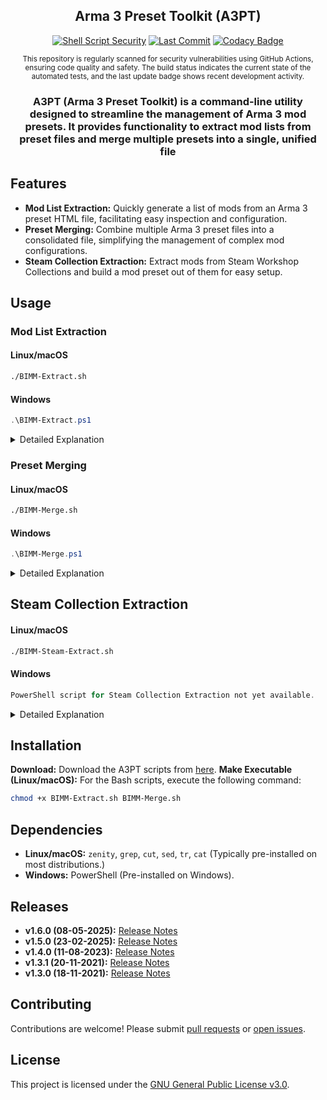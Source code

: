 <div align="center">

## Arma 3 Preset Toolkit (A3PT)

[![Shell Script Security](https://github.com/MBarkerUK/A3PT/actions/workflows/CScan.yml/badge.svg?branch=main)](https://github.com/MBarkerUK/A3PT/actions/workflows/CScan.yml)
[![Last Commit](https://img.shields.io/github/last-commit/MBarkerUK/A3PT)](https://github.com/MBarkerUK/A3PT/commits/main)
[![Codacy Badge](https://app.codacy.com/project/badge/Grade/ff18ca2d321c4fe09a81a6679d153c24)](https://app.codacy.com/gh/MBarkerUK/A3PT/dashboard?utm_source=gh&utm_medium=referral&utm_content=&utm_campaign=Badge_grade)

<small>This repository is regularly scanned for security vulnerabilities using GitHub Actions, ensuring code quality and safety. The build status indicates the current state of the automated tests, and the last update badge shows recent development activity.</small>

### A3PT (Arma 3 Preset Toolkit) is a command-line utility designed to streamline the management of Arma 3 mod presets. It provides functionality to extract mod lists from preset files and merge multiple presets into a single, unified file

</div>

## Features

* **Mod List Extraction:** Quickly generate a list of mods from an Arma 3 preset HTML file, facilitating easy inspection and configuration.
* **Preset Merging:** Combine multiple Arma 3 preset files into a consolidated file, simplifying the management of complex mod configurations.
* **Steam Collection Extraction:** Extract mods from Steam Workshop Collections and build a mod preset out of them for easy setup.

## Usage

### Mod List Extraction

#### Linux/macOS

```bash
./BIMM-Extract.sh
```

#### Windows

```powershell
.\BIMM-Extract.ps1
```

<details>
<summary>Detailed Explanation</summary>

This command extracts mod names from a given Arma 3 preset HTML file.

1. **File Selection:** A file selection dialog will appear, prompting you to choose the desired preset HTML file.

2. **Mod Name Extraction:** The script parses the HTML file, identifying and extracting the mod names.

3. **Output:** The extracted mod list is saved to `ModList.txt` in the current working directory. The file contains a single line with mod names delimited by `;@`, suitable for direct use in configuration files.

</details>

### Preset Merging

#### Linux/macOS

```bash
./BIMM-Merge.sh
```

#### Windows

```powershell
.\BIMM-Merge.ps1
```

<details>
<summary>Detailed Explanation</summary>

This command merges two Arma 3 preset HTML files.

1. **File Selection:** You will be prompted to select two preset HTML files.

2. **Template Utilization:** The script uses a template file (`Arma 3 Preset Default.html`) to ensure proper formatting of the merged output.

3. **Mod List Extraction & Combination:** The script extracts the mod lists from the selected files and combines them.

4. **Template Population:** The combined mod list is inserted into the designated section of the template.

5. **Output:** The merged preset is saved as `Arma 3 Preset Merged.html` in the current working directory.

</details>

## Steam Collection Extraction

#### Linux/macOS
```bash
./BIMM-Steam-Extract.sh
```

#### Windows
```powerShell
PowerShell script for Steam Collection Extraction not yet available.
```

<details>
<summary>Detailed Explanation</summary>

This command extracts a mod list from a Steam Workshop Collection URL and merges it into an Arma 3 preset file.

1. **Collection URL Input:** A dialog will appear, prompting you to enter the URL of the Steam Workshop Collection.

2. **Output File Selection:** You will be prompted to choose where to save the generated Arma 3 preset HTML file.

3. **Template Utilization:** The script uses a template file (Arma 3 Preset Default.html) to ensure proper formatting of the output preset.

4. **Mod List Extraction & Combination:** The script parses the HTML from the Steam Workshop Collection URL, extracts the mod names and their Steam Workshop IDs, and combines them into a format suitable for the Arma 3 preset file.

5. **Template Population:** The extracted and formatted mod list is inserted into the designated mod list section of the template.

6. **Output:** The new preset containing the mods from the Steam Workshop Collection is saved to the location you specified.

</details>

## Installation

**Download:** Download the A3PT scripts from [here](https://github.com/MBarkerUK/A3PT/releases).
**Make Executable (Linux/macOS):** For the Bash scripts, execute the following command:

```bash
chmod +x BIMM-Extract.sh BIMM-Merge.sh
```

## Dependencies

* **Linux/macOS:**  `zenity`, `grep`, `cut`, `sed`, `tr`, `cat` (Typically pre-installed on most distributions.)
* **Windows:** PowerShell (Pre-installed on Windows).

## Releases

* **v1.6.0 (08-05-2025):** [Release Notes](https://github.com/MBarkerUK/A3PT/releases/tag/1.6.0)
* **v1.5.0 (23-02-2025):** [Release Notes](https://github.com/MBarkerUK/A3PT/releases/tag/1.5.0)
* **v1.4.0 (11-08-2023):** [Release Notes](https://github.com/MBarkerUK/A3PT/releases/tag/1.4.0)
* **v1.3.1 (20-11-2021):** [Release Notes](https://github.com/MBarkerUK/A3PT/releases/tag/1.3.1)
* **v1.3.0 (18-11-2021):** [Release Notes](https://github.com/MBarkerUK/A3PT/releases/tag/1.3.0)

## Contributing

Contributions are welcome! Please submit [pull requests](https://github.com/MBarkerUK/A3PT/pulls) or [open issues](https://github.com/MBarkerUK/A3PT/issues).

## License

This project is licensed under the [GNU General Public License v3.0](LICENSE).

